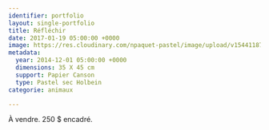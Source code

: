 ```yaml
---
identifier: portfolio
layout: single-portfolio
title: Réfléchir
date: 2017-01-19 05:00:00 +0000
image: https://res.cloudinary.com/npaquet-pastel/image/upload/v1544118777/R%C3%A9fl%C3%A9chir-pastel-35-X-45-cm-2014.jpg
metadata:
  year: 2014-12-01 05:00:00 +0000
  dimensions: 35 X 45 cm
  support: Papier Canson
  type: Pastel sec Holbein
categorie: animaux

---
```

À vendre. 250 $ encadré.